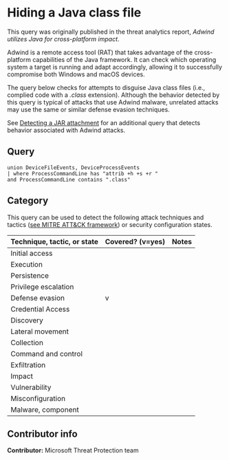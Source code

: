 # Hiding a Java class file

This query was originally published in the threat analytics report, *Adwind utilizes Java for cross-platform impact*.

Adwind is a remote access tool (RAT) that takes advantage of the cross-platform capabilities of the Java framework. It can check which operating system a target is running and adapt accordingly, allowing it to successfully compromise both Windows and macOS devices.

The query below checks for attempts to disguise Java class files (i.e., complied code with a *.class* extension). Although the behavior detected by this query is typical of attacks that use Adwind malware, unrelated attacks may use the same or similar defense evasion techniques.

See [Detecting a JAR attachment](../Initial%20access/jar-attachments.md) for an additional query that detects behavior associated with Adwind attacks.

## Query

```kusto
union DeviceFileEvents, DeviceProcessEvents
| where ProcessCommandLine has "attrib +h +s +r " 
and ProcessCommandLine contains ".class"
```

## Category

This query can be used to detect the following attack techniques and tactics ([see MITRE ATT&CK framework](https://attack.mitre.org/)) or security configuration states.

| Technique, tactic, or state | Covered? (v=yes) | Notes |
|-|-|-|
| Initial access |  |  |
| Execution |  |  |
| Persistence |  |  |
| Privilege escalation |  |  |
| Defense evasion | v |  |
| Credential Access |  |  |
| Discovery |  |  |
| Lateral movement |  |  |
| Collection |  |  |
| Command and control |  |  |
| Exfiltration |  |  |
| Impact |  |  |
| Vulnerability |  |  |
| Misconfiguration |  |  |
| Malware, component |  |  |

## Contributor info

**Contributor:** Microsoft Threat Protection team
